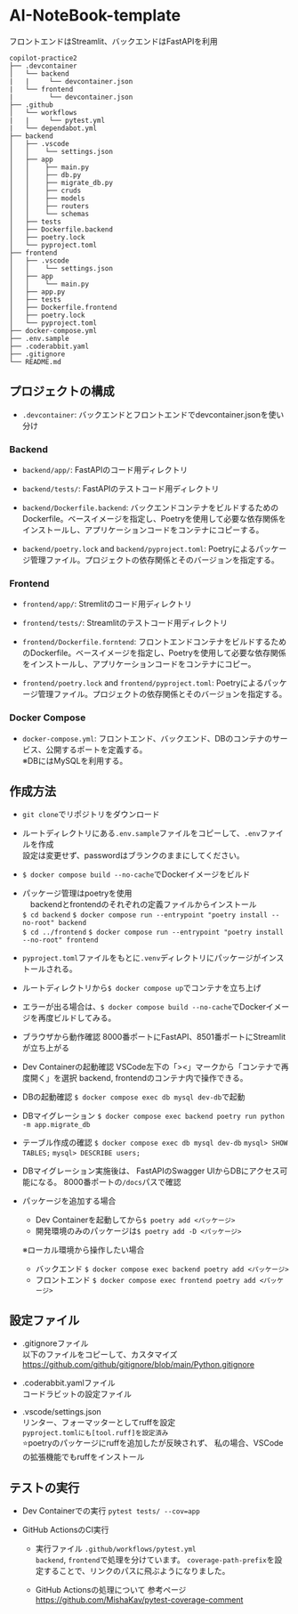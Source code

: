 # AI-NoteBook-template
フロントエンドはStreamlit、バックエンドはFastAPIを利用
```
copilot-practice2
├── .devcontainer
│   └── backend
|   |     └── devcontainer.json
|   └── frontend
|         └── devcontainer.json
├── .github
│   └── workflows
|   |     └── pytest.yml
|   └── dependabot.yml
├── backend
│   ├── .vscode
│   │    └── settings.json
│   ├── app
│   │    ├── main.py
│   │    ├── db.py
│   │    ├── migrate_db.py
│   │    ├── cruds
│   │    ├── models
│   │    ├── routers
│   │    └── schemas
│   ├── tests
│   ├── Dockerfile.backend
│   ├── poetry.lock
│   └── pyproject.toml
├── frontend
│   ├── .vscode
│   │    └── settings.json
│   ├── app
│   │    └── main.py
│   ├── app.py
│   ├── tests
│   ├── Dockerfile.frontend
│   ├── poetry.lock
│   └── pyproject.toml
├── docker-compose.yml
├── .env.sample
├── .coderabbit.yaml
├── .gitignore
└── README.md
```

## プロジェクトの構成

- `.devcontainer`: バックエンドとフロントエンドでdevcontainer.jsonを使い分け

### Backend

- `backend/app/`: FastAPIのコード用ディレクトリ

- `backend/tests/`: FastAPIのテストコード用ディレクトリ

- `backend/Dockerfile.backend`: バックエンドコンテナをビルドするためのDockerfile。ベースイメージを指定し、Poetryを使用して必要な依存関係をインストールし、アプリケーションコードをコンテナにコピーする。

- `backend/poetry.lock` and `backend/pyproject.toml`: Poetryによるパッケージ管理ファイル。プロジェクトの依存関係とそのバージョンを指定する。

### Frontend

- `frontend/app/`: Stremlitのコード用ディレクトリ

- `frontend/tests/`: Streamlitのテストコード用ディレクトリ

- `frontend/Dockerfile.forntend`: フロントエンドコンテナをビルドするためのDockerfile。ベースイメージを指定し、Poetryを使用して必要な依存関係をインストールし、アプリケーションコードをコンテナにコピー。

- `frontend/poetry.lock` and `frontend/pyproject.toml`: Poetryによるパッケージ管理ファイル。プロジェクトの依存関係とそのバージョンを指定する。

### Docker Compose

- `docker-compose.yml`: フロントエンド、バックエンド、DBのコンテナのサービス、公開するポートを定義する。<br>
※DBにはMySQLを利用する。

## 作成方法
- `git clone`でリポジトリをダウンロード
- ルートディレクトリにある`.env.sample`ファイルをコピーして、`.env`ファイルを作成<br>
   設定は変更せず、passwordはブランクのままにしてください。
- `$ docker compose build --no-cache`でDockerイメージをビルド
- パッケージ管理はpoetryを使用<br>
　backendとfrontendのそれぞれの定義ファイルからインストール<br>
   `$ cd backend`
   `$ docker compose run --entrypoint "poetry install --no-root" backend`<br>
   `$ cd ../frontend`
   `$ docker compose run --entrypoint "poetry install --no-root" frontend`<br>
- `pyproject.toml`ファイルをもとに`.venv`ディレクトリにパッケージがインストールされる。

- ルートディレクトリから`$ docker compose up`でコンテナを立ち上げ
- エラーが出る場合は、`$ docker compose build --no-cache`でDockerイメージを再度ビルドしてみる。

- ブラウザから動作確認 8000番ポートにFastAPI、8501番ポートにStreamlitが立ち上がる

- Dev Containerの起動確認 VSCode左下の「><」マークから「コンテナで再度開く」を選択
   backend, frontendのコンテナ内で操作できる。

- DBの起動確認
   `$ docker compose exec db mysql dev-db`で起動
- DBマイグレーション
   `$ docker compose exec backend poetry run python -m app.migrate_db`
- テーブル作成の確認
   `$ docker compose exec db mysql dev-db`
   `mysql> SHOW TABLES;`
   `mysql> DESCRIBE users;`
- DBマイグレーション実施後は、
   FastAPIのSwagger UIからDBにアクセス可能になる。
   8000番ポートの`/docs`パスで確認

- パッケージを追加する場合
   - Dev Containerを起動してから`$ poetry add <パッケージ>`
   - 開発環境のみのパッケージは`$ poetry add -D <パッケージ>`
   
   ※ローカル環境から操作したい場合
   - バックエンド `$ docker compose exec backend poetry add <パッケージ>`
   - フロントエンド `$ docker compose exec frontend poetry add <パッケージ>`

## 設定ファイル
- .gitignoreファイル<br>
以下のファイルをコピーして、カスタマイズ<br>
https://github.com/github/gitignore/blob/main/Python.gitignore

- .coderabbit.yamlファイル<br>
コードラビットの設定ファイル

- .vscode/settings.json<br>
リンター、フォーマッターとしてruffを設定<br>
`pyproject.tomlにも[tool.ruff]を設定済み`<br>
⭐️poetryのパッケージにruffを追加したが反映されず、
私の場合、VSCodeの拡張機能でもruffをインストール

## テストの実行
- Dev Containerでの実行
   `pytest tests/ --cov=app`

- GitHub ActionsのCI実行
   - 実行ファイル
      `.github/workflows/pytest.yml`<br>
      `backend`, `frontend`で処理を分けています。
      `coverage-path-prefix`を設定することで、リンクのパスに飛ぶようになりました。


   - GitHub Actionsの処理について
      参考ページ
      https://github.com/MishaKav/pytest-coverage-comment
